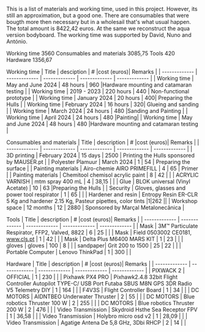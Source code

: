 This is a list of materials and working time, used in this project. However, its still an approximation, but a good one. There are consumables that were bougth more then necessary but in a wholesail that's what usual happen. The total amount is 8422,42 euros. At the same we reconstruct the aqua version bodyboard. The working time was supported by David, Nuno and António.

Working time 3560
Consumables and materials 3085,75
Tools 420
Hardware 1356,67

Working time
| Title  | desciption | #  |cost (euros)| Remarks |
| ------------- | ------------- | ------------- | ------------- | ------------- |
| Working time  | May and June 2024 | 48 hours  | 960 |Hardware mounting and catamaran testing | 
| Working time  | 2019 - 2023 | 220 hours  | 440 | Non-functional prototype |
| Working time  | January 2024 | 20 hours  | 400| Preparing the Hulls | 
| Working time  | February 2024 | 16 hours  | 320| Glueing and sanding |
| Working time  | March 2024 | 24 hours  | 480 |Sanding and Painting |
| Working time  | April 2024 | 24 hours  | 480 |Painting| 
| Working time  | May and June 2024 | 48 hours  | 480 |Hardware mounting and catamaran testing | 

Consumables and materials
| Title  | description | #  |cost (euros)| Remarks |
| ------------- | ------------- | ------------- | ------------- | ------------- |
| 3D printing  | February 2024 | 15 days  | 2500 | Printing the Hulls sponsored by MAUSER.pt | 
| Polyester Plamuur | March 2024 | 1  | 54 | Preparing the surface | 
| Painting materials  | Airo-chemie AIRO PRIMEFILL | 4  | 65 | Primer |
| Painting materials  | Chemitool chemisol acrylic paint | 8 | 42 |  |
| ACRYLIC VARNISH | mtm spray 400 mL | 4 | 38,15 | |
| Glue | BLOK universal (Vinyl Acetate) | 10 | 63 |Preparing the Hulls |
| Security | Gloves, glasses and power tool respirator | 1 | 65 |  |
| Hardener and resin | Entropy Resin ER-CLR 5 Kg and hardener 2.15 Kg, Pasteur pipettes, color tints |1|262 ||
| Workshop space | 12 months | 12 | 2880 | Sponsored by Marçal Metalonecânica |


Tools
| Title  | description | #  |cost (euros)| Remarks |
| ------------- | ------------- | ------------- | ------------- | ------------- |
| Mask | 3M™ Particulate Respirator, FFP2, Valved, 8822 | 6 | 25 |  |
| Mask | Field 0503002 CE0181, www.cls.pt | 1 | 42 |  |
| Mask | Delta Plus M6400 MARS KIT | 1 | 23 |  |
| gloves | gloves | 100 | 8 | |
| sandpaper| Grit 200 to 1500 | 25 | 22 | |
| Portable Computer | Lenovo ThinkPad | 1 | 300 |  |

Hardware
| Title  | description | #  |cost (euros)| Remarks |
| ------------- | ------------- | ------------- | ------------- | ------------- |
| PIXWACK 2 | OFFICIAL | 1 | 230 |  |
| Pixhawk PX4 PRO | Pixhawk2.4.8 32bit Flight Controller Autopilot TYPE-C/ USB Port Futaba SBUS M8N GPS 3DR Radio V5 Telemetry DIY | 1 | 164 |  |
| F4V3S | Flight Controller Board | 1 | 34 |  |
| DC MOTORS | AIDNTBEO Underwater Thruster | 2 | 55 |  |
| DC MOTORS | Blue robotics Thruster 100 W | 2 | 255 |  |
| DC MOTORS | Blue robotics Thruster 200 W | 2 | 476 |  |
| Video Transmission | Skydroid Hsthe Sea Receptor FPV | 1 | 36,58 |  |
| Video Transmission | Holybro micro osd v2 | 1 | 28,09 |  |
| Video Transmission | Agatige Antena De 5,8 GHz, 3Dbi RHCP | 2 | 14 |  |








